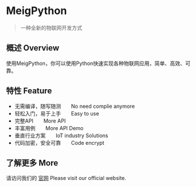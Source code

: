 # MeigPython
>一种全新的物联网开发方式


## 概述 Overview
使用MeigPython，你可以使用Python快速实现各种物联网应用，简单、高效、可靠。  

## 特性 Feature
* 无需编译，随写随测　　No need complie anymore
* 轻松入门，易于上手　　Easy to use
* 完整API　　More API
* 丰富用例　　More API Demo
* 垂直行业方案　　IoT industry Solutions
* 代码加密，安全可靠　　Code encrypt


## 了解更多 More
请访问我们的 <font color=#FF0000>[官网](https://www.meigsmart.com/)</font> 
Please visit our official website.